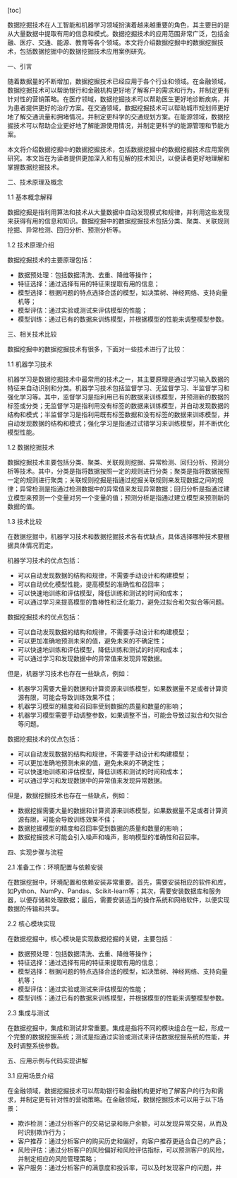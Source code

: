 
[toc]                    
                
                
数据挖掘技术在人工智能和机器学习领域扮演着越来越重要的角色，其主要目的是从大量数据中提取有用的信息和模式。数据挖掘技术的应用范围非常广泛，包括金融、医疗、交通、能源、教育等各个领域。本文将介绍数据挖掘中的数据挖掘技术，包括数据挖掘中的数据挖掘技术应用案例研究。

一、引言

随着数据量的不断增加，数据挖掘技术已经应用于各个行业和领域。在金融领域，数据挖掘技术可以帮助银行和金融机构更好地了解客户的需求和行为，并制定更有针对性的营销策略。在医疗领域，数据挖掘技术可以帮助医生更好地诊断疾病，并为患者提供更好的治疗方案。在交通领域，数据挖掘技术可以帮助城市规划师更好地了解交通流量和拥堵情况，并制定更科学的交通规划方案。在能源领域，数据挖掘技术可以帮助企业更好地了解能源使用情况，并制定更科学的能源管理和节能方案。

本文将介绍数据挖掘中的数据挖掘技术，包括数据挖掘中的数据挖掘技术应用案例研究。本文旨在为读者提供更加深入和有见解的技术知识，以便读者更好地理解和掌握数据挖掘技术。

二、技术原理及概念

1.1 基本概念解释

数据挖掘是指利用算法和技术从大量数据中自动发现模式和规律，并利用这些发现来获得有用的信息和知识。数据挖掘中的数据挖掘技术包括分类、聚类、关联规则挖掘、异常检测、回归分析、预测分析等。

1.2 技术原理介绍

数据挖掘技术的主要原理包括：

- 数据预处理：包括数据清洗、去重、降维等操作；
- 特征选择：通过选择有用的特征来提取有用的信息；
- 模型选择：根据问题的特点选择合适的模型，如决策树、神经网络、支持向量机等；
- 模型评估：通过实验或测试来评估模型的性能；
- 模型训练：通过已有的数据来训练模型，并根据模型的性能来调整模型参数。

三、相关技术比较

数据挖掘中的数据挖掘技术有很多，下面对一些技术进行了比较：

1.1 机器学习技术

机器学习是数据挖掘技术中最常用的技术之一，其主要原理是通过学习输入数据的特征来自动识别和分类。机器学习技术包括监督学习、无监督学习、半监督学习和强化学习等。其中，监督学习是指利用已有的数据来训练模型，并预测新的数据的标签或分类；无监督学习是指利用没有标签的数据来训练模型，并自动发现数据的结构和模式；半监督学习是指利用既有标签数据和没有标签的数据来训练模型，并自动发现数据的结构和模式；强化学习是指通过试错学习来训练模型，并不断优化模型性能。

1.2 数据挖掘技术

数据挖掘技术主要包括分类、聚类、关联规则挖掘、异常检测、回归分析、预测分析等技术。其中，分类是指将数据按照一定的规则进行分类；聚类是指将数据按照一定的规则进行聚类；关联规则挖掘是指通过挖掘关联规则来发现数据之间的规律；异常检测是指通过检测数据中的异常值来发现异常数据；回归分析是指通过建立模型来预测一个变量对另一个变量的值；预测分析是指通过建立模型来预测新的数据的值。

1.3 技术比较

在数据挖掘中，机器学习技术和数据挖掘技术各有优缺点，具体选择哪种技术要根据具体情况而定。

机器学习技术的优点包括：

- 可以自动发现数据的结构和规律，不需要手动设计和构建模型；
- 可以自动优化模型性能，提高模型的准确性和召回率；
- 可以快速地训练和评估模型，降低训练和测试的时间和成本；
- 可以通过学习来提高模型的鲁棒性和泛化能力，避免过拟合和欠拟合等问题。

数据挖掘技术的优点包括：

- 可以自动发现数据的结构和规律，不需要手动设计和构建模型；
- 可以更加准确地预测未来的值，避免未来的不确定性；
- 可以快速地训练和评估模型，降低训练和测试的时间和成本；
- 可以通过学习和发现数据中的异常值来发现异常数据。

但是，机器学习技术也存在一些缺点，例如：

- 机器学习需要大量的数据和计算资源来训练模型，如果数据量不足或者计算资源有限，可能会导致训练效果不佳；
- 机器学习模型的精度和召回率受到数据的质量和数量的影响；
- 机器学习模型需要手动调整参数，如果调整不当，可能会导致过拟合和欠拟合等问题。

数据挖掘技术的优点包括：

- 可以自动发现数据的结构和规律，不需要手动设计和构建模型；
- 可以更加准确地预测未来的值，避免未来的不确定性；
- 可以快速地训练和评估模型，降低训练和测试的时间和成本；
- 可以通过学习和发现数据中的异常值来发现异常数据。

但是，数据挖掘技术也存在一些缺点，例如：

- 数据挖掘需要大量的数据和计算资源来训练模型，如果数据量不足或者计算资源有限，可能会导致训练效果不佳；
- 数据挖掘模型的精度和召回率受到数据的质量和数量的影响；
- 数据挖掘技术可能会引入噪声和噪声，影响模型的准确性和召回率。

四、实现步骤与流程

2.1 准备工作：环境配置与依赖安装

在数据挖掘中，环境配置和依赖安装非常重要。首先，需要安装相应的软件和库，如Python、NumPy、Pandas、Scikit-learn等；其次，需要安装数据库和服务器，以便存储和处理数据；最后，需要安装适当的操作系统和网络软件，以便实现数据的传输和共享。

2.2 核心模块实现

在数据挖掘中，核心模块是实现数据挖掘的关键，主要包括：

- 数据预处理：包括数据清洗、去重、降维等操作；
- 特征选择：通过选择有用的特征来提取有用的信息；
- 模型选择：根据问题的特点选择合适的模型，如决策树、神经网络、支持向量机等；
- 模型评估：通过实验或测试来评估模型的性能；
- 模型训练：通过已有的数据来训练模型，并根据模型的性能来调整模型参数。

2.3 集成与测试

在数据挖掘中，集成和测试非常重要。集成是指将不同的模块组合在一起，形成一个完整的数据挖掘系统；测试是指通过实验或测试来评估数据挖掘系统的性能，并及时调整系统参数。

五、应用示例与代码实现讲解

3.1 应用场景介绍

在金融领域，数据挖掘技术可以帮助银行和金融机构更好地了解客户的行为和需求，并制定更有针对性的营销策略。在金融领域，数据挖掘技术可以用于以下场景：

- 欺诈检测：通过分析客户的交易记录和账户余额，可以发现异常交易，从而及时识别欺诈行为；
- 客户推荐：通过分析客户的购买历史和偏好，向客户推荐更适合自己的产品；
- 风险评估：通过分析客户的风险偏好和风险评估指标，可以预测客户的风险，并制定相应的风险管理策略；
- 客户服务：通过分析客户的满意度和投诉率，可以及时发现客户的问题，并

